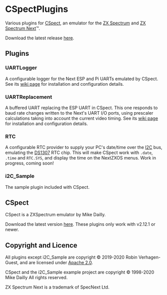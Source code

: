 # CSpectPlugins
Various plugins for [CSpect](http://www.cspect.org/), an emulator for the [ZX Spectrum](https://en.wikipedia.org/wiki/ZX_Spectrum) and [ZX Spectrum Next](https://www.specnext.com/about/)™.

Download the latest release [here](https://github.com/Threetwosevensixseven/CSpectPlugins/releases/latest).

## Plugins
### UARTLogger
A configurable logger for the Next ESP and Pi UARTs emulated by CSpect. See its [wiki page](https://github.com/Threetwosevensixseven/CSpectPlugins/wiki/UART-Logger) for installation and configuration details.

### UARTReplacement
A buffered UART replacing the ESP UART in CSpect. This one responds to baud rate changes written to the Next's UART I/O ports, using prescaler calculations taking into account the current video timing. See its [wiki page](https://github.com/Threetwosevensixseven/CSpectPlugins/wiki/UART-Replacement) for installation and configuration details.

### RTC
A configurable RTC provider to supply your PC's date/time over the [I2C](https://en.wikipedia.org/wiki/I%C2%B2C) bus, emulating the [DS1307](https://github.com/Threetwosevensixseven/CSpectPlugins/blob/master/RTC/Docs/ds1307-1177772.pdf) RTC chip. This will make CSpect work with `.date`, `.time` and `RTC.SYS`, and display the time on the NextZXOS menus. Work in progress, coming soon!

### i2C_Sample
The sample plugin included with CSpect.

## CSpect
CSpect is a ZXSpectrum emulator by Mike Dailly.

Download the latest version [here](http://www.cspect.org/). These plugins only work with v2.12.1 or newer.

## Copyright and Licence
All plugins except i2C_Sample are copyright © 2019-2020 Robin Verhagen-Guest, and are licensed under [Apache 2.0](https://github.com/Threetwosevensixseven/CSpectPlugins/blob/master/LICENSE).

CSpect and the i2C_Sample example project are copyright © 1998-2020 Mike Dailly All rights reserved.

ZX Spectrum Next is a trademark of SpecNext Ltd.
